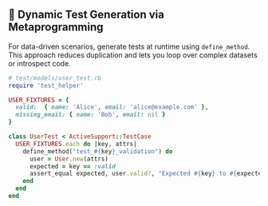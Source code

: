 ## 🔄 Dynamic Test Generation via Metaprogramming

For data-driven scenarios, generate tests at runtime using `define_method`. This approach reduces duplication and lets you loop over complex datasets or introspect code.

```ruby
# test/models/user_test.rb
require 'test_helper'

USER_FIXTURES = {
  valid:  { name: 'Alice', email: 'alice@example.com' },
  missing_email: { name: 'Bob', email: nil }
}

class UserTest < ActiveSupport::TestCase
  USER_FIXTURES.each do |key, attrs|
    define_method("test_#{key}_validation") do
      user = User.new(attrs)
      expected = key == :valid
      assert_equal expected, user.valid?, "Expected #{key} to #{expected ? 'pass' : 'fail'} validation"
    end
  end
end
```